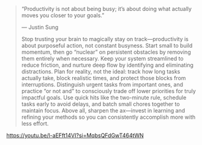 > “Productivity is not about being busy; it’s about doing what actually moves you closer to your goals.”
> 
> — Justin Sung
> 
> Stop trusting your brain to magically stay on track—productivity is about purposeful action, not constant busyness. Start small to build momentum, then go “nuclear” on persistent obstacles by removing them entirely when necessary. Keep your system streamlined to reduce friction, and nurture deep flow by identifying and eliminating distractions. Plan for reality, not the ideal: track how long tasks actually take, block realistic times, and protect those blocks from interruptions. Distinguish urgent tasks from important ones, and practice “or not and” to consciously trade off lower priorities for truly impactful goals. Use quick hits like the two-minute rule, schedule tasks early to avoid delays, and batch small chores together to maintain focus. Above all, sharpen the ax—invest in learning and refining your methods so you can consistently accomplish more with less effort.

https://youtu.be/l-aEFft14VI?si=MqbsQFdGwT464tWN